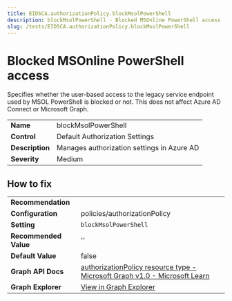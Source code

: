 ```yaml
---
title: EIDSCA.authorizationPolicy.blockMsolPowerShell
description: blockMsolPowerShell - Blocked MSOnline PowerShell access
slug: /tests/EIDSCA.authorizationPolicy.blockMsolPowerShell
---
```


# Blocked MSOnline PowerShell access

Specifies whether the user-based access to the legacy service endpoint used by MSOL PowerShell is blocked or not. This does not affect Azure AD Connect or Microsoft Graph.

| | |
|-|-|
| **Name** | blockMsolPowerShell |
| **Control** | Default Authorization Settings |
| **Description** | Manages authorization settings in Azure AD |
| **Severity** | Medium |

## How to fix
| | |
|-|-|
| **Recommendation** |  |
| **Configuration** | policies/authorizationPolicy |
| **Setting** | `blockMsolPowerShell` |
| **Recommended Value** | '' |
| **Default Value** | false |
| **Graph API Docs** | [authorizationPolicy resource type - Microsoft Graph v1.0 - Microsoft Learn](https://learn.microsoft.com/en-us/graph/api/resources/authorizationpolicy) |
| **Graph Explorer** | [View in Graph Explorer](https://developer.microsoft.com/en-us/graph/graph-explorer?request=policies/authorizationPolicy&method=GET&version=beta&GraphUrl=https://graph.microsoft.com) |



